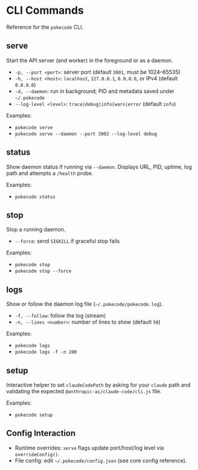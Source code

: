 # CLI Commands

Reference for the `pokecode` CLI.

## serve

Start the API server (and worker) in the foreground or as a daemon.

- `-p, --port <port>`: server port (default `3001`, must be 1024–65535)
- `-h, --host <host>`: `localhost`, `127.0.0.1`, `0.0.0.0`, or IPv4 (default `0.0.0.0`)
- `-d, --daemon`: run in background; PID and metadata saved under `~/.pokecode`
- `--log-level <level>`: `trace|debug|info|warn|error` (default `info`)

Examples:
- `pokecode serve`
- `pokecode serve --daemon --port 3002 --log-level debug`

## status

Show daemon status if running via `--daemon`. Displays URL, PID, uptime, log path and attempts a `/health` probe.

Examples:
- `pokecode status`

## stop

Stop a running daemon.

- `--force`: send `SIGKILL` if graceful stop fails

Examples:
- `pokecode stop`
- `pokecode stop --force`

## logs

Show or follow the daemon log file (`~/.pokecode/pokecode.log`).

- `-f, --follow`: follow the log (stream)
- `-n, --lines <number>`: number of lines to show (default `50`)

Examples:
- `pokecode logs`
- `pokecode logs -f -n 200`

## setup

Interactive helper to set `claudeCodePath` by asking for your `claude` path and validating the expected `@anthropic-ai/claude-code/cli.js` file.

Examples:
- `pokecode setup`

## Config Interaction

- Runtime overrides: `serve` flags update port/host/log level via `overrideConfig()`.
- File config: edit `~/.pokecode/config.json` (see core config reference).

